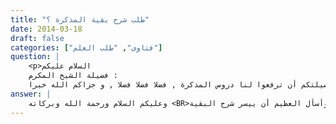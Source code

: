 ```yaml
---
title: "طلب شرح بقية المذكرة ؟"
date: 2014-03-18
draft: false
categories: ["فتاوى", "طلب العلم"]
question: |
    <p>السلام عليكم 
    فضيلة الشيخ المكرم :
    بارك الله فيكم و بكم , يعلم الله تعالى أنا استفدنا أيما فائدة بحمد الله من شرحكم الموجود في الموقع على المذكرة في الأصول , و لكن ما آلمني بحق أن الشرح غير كامل , فأرجو من فضيلتكم أن ترفعوا لنا دروس المذكرة , فضلا فضلا فضلا , و جزاكم الله خيرا .</p>
answer: |
    وعليكم السلام ورحمة الله وبركاته <BR>جزاك الله خيرا ونفع بكم بخصوص طلبكم أود إعلامكم أن الدروس متوقفةولهذا لم يكتمل الشرح وأسأل العظيم أن ييسر شرح البقية  <BR>وأعمل الآن على التأليف وقد انتهيت من بعض الكتب أسأل الله تعالى أن ييسر طبعها ونشرها وأن يجعل لها القبول وأن يرزقنا وأياكم الإخلاص في القول والعمل .
---
```


